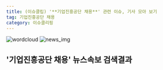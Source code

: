 ```yaml
---
title: (이슈클립) '**기업진흥공단 채용**' 관련 이슈, 기사 모아 보기
tag: 기업진흥공단 채용
category: 이슈클리핑
---
```

![wordcloud](https://s3.ap-northeast-2.amazonaws.com/lyrics101-wordcloud/2018-09-07-1536253745.png)
![news_img](https://user-images.githubusercontent.com/42597476/44507050-1206f400-a6e4-11e8-8d98-7ffbfebb353f.png)
## **'**기업진흥공단 채용**'** 뉴스속보 검색결과


